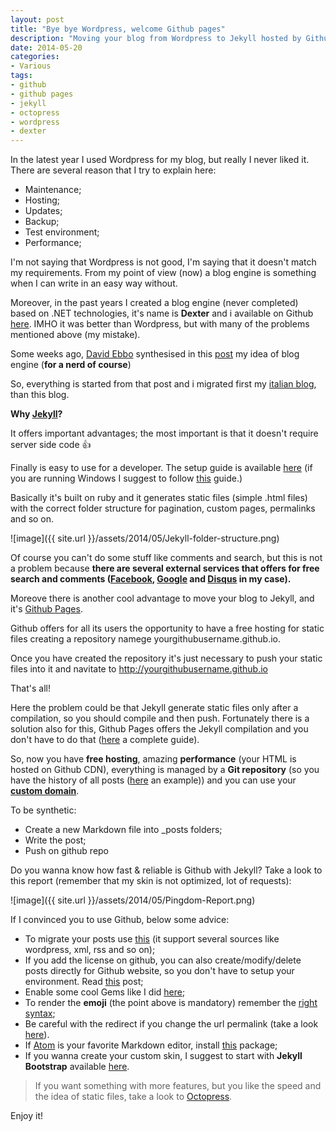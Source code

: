 ```yaml
---
layout: post
title: "Bye bye Wordpress, welcome Github pages"
description: "Moving your blog from Wordpress to Jekyll hosted by Github Pages"
date: 2014-05-20
categories:
- Various
tags:
- github
- github pages
- jekyll
- octopress
- wordpress
- dexter
---
```


In the latest year I used Wordpress for my blog, but really I never liked it. There are several reason that I try to explain here:

- Maintenance;
- Hosting;
- Updates;
- Backup;
- Test environment;
- Performance;

I'm not saying that Wordpress is not good, I'm saying that it doesn't match my requirements.
From my point of view (now) a blog engine is something when I can write in an easy way without.

Moreover, in the past years I created a blog engine (never completed) based on .NET technologies, it's name is **Dexter** and i available on Github [here](https://github.com/imperugo/Dexter-Blog-Engine).
IMHO it was better than Wordpress, but with many of the problems mentioned above (my mistake).

Some weeks ago, [David Ebbo](https://twitter.com/davidebbo) synthesised in this [post](http://blog.davidebbo.com/2014/01/moving-to-github-pages.html)  my idea of blog engine (**for a nerd of course**)

So, everything is started from that post and i migrated first my [italian blog](http://imperugo.tostring.it), than this blog.

**Why [Jekyll](http://jekyllrb.com/)?**

It offers important advantages; the most important is that it doesn't require server side code :thumbsup:

Finally is easy to use for a developer. The setup guide is available [here](http://jekyllrb.com/docs/installation/) (if you are running Windows I suggest to follow [this](http://yizeng.me/2013/05/10/setup-jekyll-on-windows/) guide.)

Basically it's built on ruby and it generates static files (simple .html files) with the correct folder structure for pagination, custom pages, permalinks and so on.

![image]({{ site.url }}/assets/2014/05/Jekyll-folder-structure.png)

Of course you can't do some stuff like comments and search, but this is not a problem because **there are several external services that offers for free search and comments ([Facebook](https://developers.facebook.com/docs/plugins/comments), [Google](https://www.google.com/cse/) and [Disqus](http://disqus.com/) in my case).**

Moreove there is another cool advantage to move your blog to Jekyll, and it's [Github Pages](https://pages.github.com/).

Github offers for all its users the opportunity to have a free hosting for static files creating a repository namege yourgithubusername.github.io.

Once you have created the repository it's just necessary to push your static files into it and navitate to http://yourgithubusername.github.io

That's all!

Here the problem could be that Jekyll generate static files only after a compilation, so you should compile and then push.
Fortunately there is a solution also for this, Github Pages offers the Jekyll compilation and you don't have to do that ([here](https://help.github.com/articles/using-jekyll-with-pages) a complete guide).

So, now you have **free hosting**, amazing **performance** (your HTML is hosted on Github CDN), everything is managed by a **Git repository** (so you have the history of all posts ([here](https://github.com/imperugo/imperugo.github.io/commits/master/_posts/2014-03-04-how-to-use-CORS-with-ASPNET-WebAPI-2.md) an example)) and you can use your **[custom domain](https://help.github.com/categories/20/articles)**.

To be synthetic:

- Create a new Markdown file into _posts folders;
- Write the post;
- Push on github repo

Do you wanna know how fast & reliable is Github with Jekyll?
Take a look to this report (remember that my skin is not optimized, lot of requests):

![image]({{ site.url }}/assets/2014/05/Pingdom-Report.png)

If I convinced you to use Github, below some advice:

- To migrate your posts use [this](http://import.jekyllrb.com/docs/home/) (it support several sources like wordpress, xml, rss and so on);
- If you add the license on github, you can also create/modify/delete posts directly for Github website, so you don't have to setup your environment. Read [this](https://github.com/blog/1327-creating-files-on-github) post;
- Enable some cool Gems like I did [here](https://github.com/imperugo/imperugo.github.io/blob/master/_config.yml#L48-L52);
- To render the **emoji** (the point above is mandatory) remember the [right syntax](http://www.emoji-cheat-sheet.com/);
- Be careful with the redirect if you change the url permalink (take a look [here](https://help.github.com/articles/redirects-on-github-pages)).
- If [Atom](http://www.atom.io) is your favorite Markdown editor, install [this](https://github.com/arcath/jekyll-atom) package;
- If you wanna create your custom skin, I suggest to start with **Jekyll Bootstrap** available [here](http://jekyllbootstrap.com/).

> If you want something with more features, but you like the speed and the idea of static files, take a look to [Octopress](http://octopress.org/).

Enjoy it!
